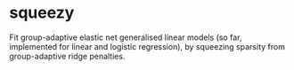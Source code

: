 # squeezy
Fit group-adaptive elastic net generalised linear models (so far, implemented for linear and logistic regression), by squeezing sparsity from group-adaptive ridge penalties.
